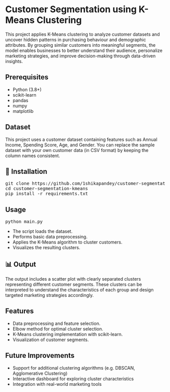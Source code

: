 <!DOCTYPE html>
<html lang="en">
<body>

<h1>Customer Segmentation using K-Means Clustering</h1>

<p>
This project applies K-Means clustering to analyze customer datasets and uncover hidden patterns in purchasing behaviour and demographic attributes. By grouping similar customers into meaningful segments, the model enables businesses to better understand their audience, personalize marketing strategies, and improve decision-making through data-driven insights.
</p>

<h2>Prerequisites</h2>
<ul>
  <li>Python (3.8+)</li>
  <li>scikit-learn</li>
  <li>pandas</li>
  <li>numpy</li>
  <li>matplotlib</li>
</ul>

<h2>Dataset</h2>
<p>
This project uses a customer dataset containing features such as Annual Income, Spending Score, Age, and Gender.
You can replace the sample dataset with your own customer data (in CSV format) by keeping the column names consistent.
</p>

<h2>🚀 Installation</h2>
<pre>
git clone https://github.com/1shikapandey/customer-segmentation-kmeans.git
cd customer-segmentation-kmeans
pip install -r requirements.txt
</pre>

<h2>Usage</h2>
<pre>
python main.py
</pre>
<ul>
  <li>The script loads the dataset.</li>
  <li>Performs basic data preprocessing.</li>
  <li>Applies the K-Means algorithm to cluster customers.</li>
  <li>Visualizes the resulting clusters.</li>
</ul>

<h2>📊 Output</h2>
<p>
The output includes a scatter plot with clearly separated clusters representing different customer segments. These clusters can be interpreted to understand the characteristics of each group and design targeted marketing strategies accordingly.
</p>

<h2>Features</h2>
<ul>
  <li>Data preprocessing and feature selection.</li>
  <li>Elbow method for optimal cluster selection.</li>
  <li>K-Means clustering implementation with scikit-learn.</li>
  <li>Visualization of customer segments.</li>
</ul>

<h2>Future Improvements</h2>
<ul>
  <li>Support for additional clustering algorithms (e.g. DBSCAN, Agglomerative Clustering)</li>
  <li>Interactive dashboard for exploring cluster characteristics</li>
  <li>Integration with real-world marketing tools</li>
</ul>

</body>
</html>
